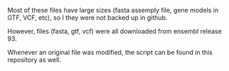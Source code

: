 Most of these files have large sizes (fasta assemply file, gene models in GTF, VCF, etc), so I they were not backed up in github.

However, files (fasta, gtf, vcf) were all downloaded from ensembl release 93.

Whenever an original file was modified, the script can be found in this repository as well.
